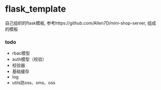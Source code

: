 # flask_template
自己组织的flask模板, 参考https://github.com/Allen7D/mini-shop-server, 组成的模板

### todo
- rbac模型
- auth模型（校验）
- 校验器
- 基础缓存
- log
- utils防xss、sms、oss
